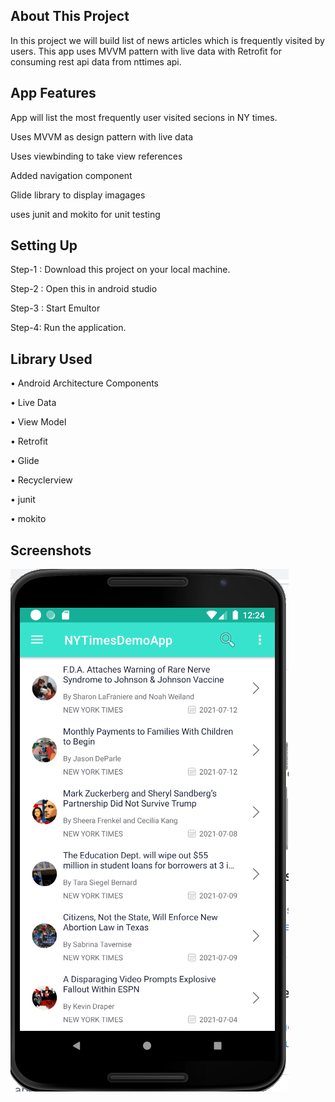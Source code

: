 <h2>About This Project</h2>

In this project we will build list of news articles which is frequently visited by users. This app uses  MVVM pattern  with live data with Retrofit for consuming rest api data from nttimes api.

 <h2>App Features</h2>

App will list the most frequently user visited secions in NY times.

Uses MVVM as design pattern with live data

Uses viewbinding to take view references

Added navigation component

Glide library to  display imagages

uses junit and mokito for unit testing

<h2>Setting Up</h2>

Step-1 : Download this project on your local machine.

Step-2 : Open this in android studio

Step-3 : Start Emultor

Step-4: Run the application.

<h2>Library Used</h2>

•	Android Architecture Components

•	Live Data

•	View Model

•	Retrofit

•	Glide

•	Recyclerview

•	junit

•	mokito


<h2>Screenshots</h2>

![Alt text](app/src/screenshot/newsList.PNG?raw=true "News Image")


 



